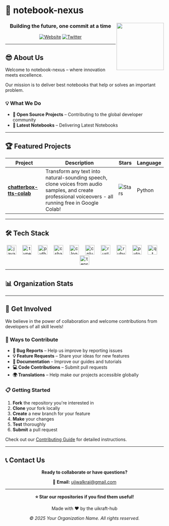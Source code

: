 # 🚀 notebook-nexus

<div align="center">

<img align="right" height="150" src="https://i.pinimg.com/originals/57/21/80/572180f14ca898855666a11eae35263b.gif"  />

### Building the future, one commit at a time

[![Website](https://img.shields.io/badge/🌐_Website-Visit-blue?style=for-the-badge)]()
[![Twitter](https://img.shields.io/badge/Twitter-Follow-1DA1F2?style=for-the-badge&logo=twitter)]()

</div>

---

## 😎 About Us

Welcome to notebook-nexus – where innovation meets excellence.

Our mission is to deliver best notebooks that help or solves an important problem.

### 💡 What We Do

- **🔧 Open Source Projects** – Contributing to the global developer community
- **🚀 Latest Notebooks** – Delivering Latest Notebooks

---

## 🏆 Featured Projects

<div align="center">

| Project | Description | Stars | Language |
|---------|-------------|-------|----------|
| [**chatterbox-tts-colab**](https://github.com/notebook-nexus/chatterbox-tts-colab) | Transform any text into natural-sounding speech, clone voices from audio samples, and create professional voiceovers - all running free in Google Colab! | ![Stars](https://img.shields.io/github/stars/notebook-nexus/chatterbox-tts-colab?style=flat-square) | Python |

</div>

---

## 🛠️ Tech Stack

<div align="center">
  <img src="https://cdn.jsdelivr.net/gh/devicons/devicon/icons/javascript/javascript-original.svg" height="30" alt="javascript logo"  />
  <img width="12" />
  <img src="https://cdn.jsdelivr.net/gh/devicons/devicon/icons/typescript/typescript-original.svg" height="30" alt="typescript logo"  />
  <img width="12" />
  <img src="https://cdn.jsdelivr.net/gh/devicons/devicon/icons/python/python-original.svg" height="30" alt="python logo"  />
  <img width="12" />
  <img src="https://cdn.jsdelivr.net/gh/devicons/devicon/icons/csharp/csharp-original.svg" height="30" alt="csharp logo"  />
  <img width="12" />
  <img src="https://cdn.jsdelivr.net/gh/devicons/devicon/icons/c/c-original.svg" height="30" alt="c logo"  />
  <img width="12" />
  <img src="https://cdn.jsdelivr.net/gh/devicons/devicon/icons/cplusplus/cplusplus-original.svg" height="30" alt="cplusplus logo"  />
  <img width="12" />
  <img src="https://skillicons.dev/icons?i=rust" height="30" alt="rust logo"  />
  <img width="12" />
  <img src="https://skillicons.dev/icons?i=ruby" height="30" alt="ruby logo"  />
  <img width="12" />
  <img src="https://cdn.simpleicons.org/pytorch/EE4C2C" height="30" alt="pytorch logo"  />
  <img width="12" />
  <img src="https://cdn.simpleicons.org/qt/41CD52" height="30" alt="qt logo"  />
  <img width="12" />
  <img src="https://cdn.simpleicons.org/tensorflow/FF6F00" height="30" alt="tensorflow logo"  />
</div>

---

## 📊 Organization Stats

<div align="center">



</div>

---

## 🤝 Get Involved

We believe in the power of collaboration and welcome contributions from developers of all skill levels!

### 🎯 Ways to Contribute

- **🐛 Bug Reports** – Help us improve by reporting issues
- **💡 Feature Requests** – Share your ideas for new features
- **📝 Documentation** – Improve our guides and tutorials
- **💻 Code Contributions** – Submit pull requests
- **🌍 Translations** – Help make our projects accessible globally

### 📋 Getting Started

1. **Fork** the repository you're interested in
2. **Clone** your fork locally
3. **Create** a new branch for your feature
4. **Make** your changes
5. **Test** thoroughly
6. **Submit** a pull request

Check out our [Contributing Guide](CONTRIBUTING.md) for detailed instructions.

---

## 📞 Contact Us

<div align="center">

**Ready to collaborate or have questions?**

📧 **Email:** ujjwalkrai@gmail.com

</div>

---

<div align="center">

**⭐ Star our repositories if you find them useful!**

Made with ❤️ by the uikraft-hub

*© 2025 Your Organization Name. All rights reserved.*

</div>
